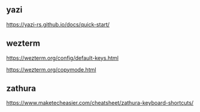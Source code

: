 ## yazi
https://yazi-rs.github.io/docs/quick-start/

## wezterm
https://wezterm.org/config/default-keys.html

https://wezterm.org/copymode.html

## zathura
https://www.maketecheasier.com/cheatsheet/zathura-keyboard-shortcuts/
